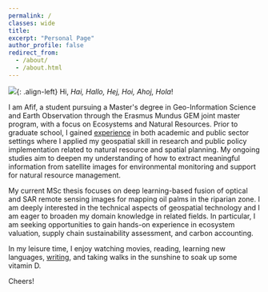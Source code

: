 ```yaml
---
permalink: /
classes: wide
title:
excerpt: "Personal Page"
author_profile: false
redirect_from:
  - /about/
  - /about.html
---
```

![](https://geografif.github.io/images/profile.png){: .align-left} Hi, *Hai, Hallo, Hej, Hoi, Ahoj, Hola*!
<p><p>
I am Afif, a student pursuing a Master's degree in Geo-Information Science and Earth Observation through the Erasmus Mundus GEM joint master program, with a focus on Ecosystems and Natural Resources. Prior to graduate school, I gained <a href="https://geografif.github.io/cv/">experience</a> in both academic and public sector settings where I applied my geospatial skill in research and public policy implementation related to natural resource and spatial planning. My ongoing studies aim to deepen my understanding of how to extract meaningful information from satellite images for environmental monitoring and support for natural resource management.

<p><p>
My current MSc thesis focuses on deep learning-based fusion of optical and SAR remote sensing images for mapping oil palms in the riparian zone. I am deeply interested in the technical aspects of geospatial technology and I am eager to broaden my domain knowledge in related fields. In particular, I am seeking opportunities to gain hands-on experience in ecosystem valuation, supply chain sustainability assessment, and carbon accounting.

<p><p>
In my leisure time, I enjoy watching movies, reading, learning new languages, <a href="https://geografif.github.io/portfolio/">writing</a>, and taking walks in the sunshine to soak up some vitamin D.

<p><p>
Cheers!
